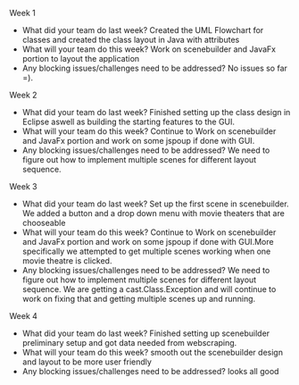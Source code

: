 Week 1
- What did your team do last week?
Created the UML Flowchart for classes and created the class layout in Java with attributes
- What will your team do this week?
Work on scenebuilder and JavaFx portion to layout the application
- Any blocking issues/challenges need to be addressed?
No issues so far =).

Week 2
- What did your team do last week?
Finished setting up the class design in Eclipse aswell as building the starting features to the GUI.
- What will your team do this week?
Continue to Work on scenebuilder and JavaFx portion and work on some jspoup if done with GUI.
- Any blocking issues/challenges need to be addressed?
We need to figure out how to implement multiple scenes for different layout sequence.

Week 3
- What did your team do last week?
Set up the first scene in scenebuilder. We added a button and a drop down menu with movie theaters that are chooseable 
- What will your team do this week?
Continue to Work on scenebuilder and JavaFx portion and work on some jspoup if done with GUI.More specifically we attempted to get multiple scenes working when one movie theatre is clicked. 
- Any blocking issues/challenges need to be addressed?
We need to figure out how to implement multiple scenes for different layout sequence. We are getting a cast.Class.Exception and will continue to work on fixing that and getting multiple scenes up and running.

Week 4
- What did your team do last week?
Finished setting up scenebuilder preliminary setup and got data needed from webscraping.
- What will your team do this week?
smooth out the scenebuilder design and layout to be more user friendly
- Any blocking issues/challenges need to be addressed?
looks all good

